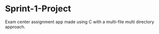 # Sprint-1-Project
Exam center assignment app made using C with a multi-file multi directory approach.
